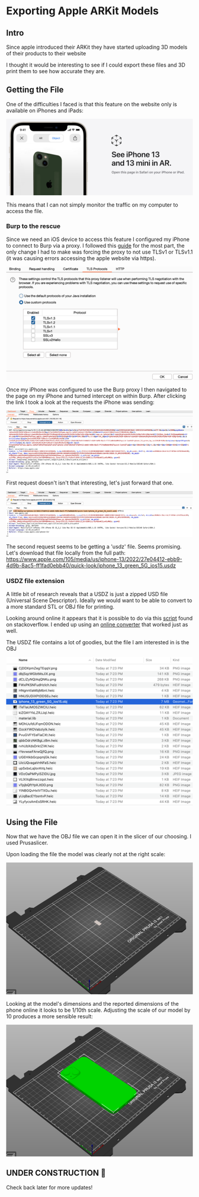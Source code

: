 # Exporting Apple ARKit Models

## Intro

Since apple introduced their ARKit they have started uploading 3D models of their products to their website

I thought it would be interesting to see if I could export these files and 3D print them to see how accurate they are.

## Getting the File

One of the difficulties I faced is that this feature on the website only is available on iPhones and iPads:

![Screenshot](images/openOnIphone.png)

This means that I can not simply monitor the traffic on my computer to access the file.

### Burp to the rescue

Since we need an iOS device to access this feature I configured my iPhone to connect to Burp via a proxy. I followed this [guide](https://portswigger.net/support/configuring-an-ios-device-to-work-with-burp) for the most part, the only change I had to make was forcing the proxy to not use TLSv1 or TLSv1.1 (it was causing errors accessing the apple website via https).

![Screenshot](images/burpTls.png)

Once my iPhone was configured to use the Burp proxy I then navigated to the page on my iPhone and turned intercept on within Burp. After clicking the link I took a look at the requests the iPhone was sending:

![Screenshot](images/firstRequest.png)

First request doesn't isn't that interesting, let's just forward that one.

![Screenshot](images/secondRequest.png)

The second request seems to be getting a 'usdz' file. Seems promising. Let's download that file locally from the full path: <https://www.apple.com/105/media/us/iphone-13/2022/27e04412-ebb9-4d9b-8ac5-ff1fad0ebb40/quick-look/iphone_13_green_5G_ios15.usdz>

### USDZ file extension

A little bit of research reveals that a USDZ is just a zipped USD file (Universal Scene Descriptor). Ideally we would want to be able to convert to a  more standard STL or OBJ file for printing.

Looking around online it appears that it is possible to do via this [script](https://stackoverflow.com/a/58149122) found on stackoverflow. I ended up using an [online converter](https://products.aspose.app/3d/conversion/usdz-to-obj) that worked just as well.

The USDZ file contains a lot of goodies, but the file I am interested in is the OBJ

![Screenshot](images/usdzContents.png)

## Using the File

Now that we have the OBJ file we can open it in the slicer of our choosing. I used Prusaslicer.

Upon loading the file the model was clearly not at the right scale:

![Screenshot](images/slicer1x.png)

Looking at the model's dimensions and the reported dimensions of the phone online it looks to be 1/10th scale. Adjusting the scale of our model by 10 produces a more sensible result:

![Screenshot](images/slicer10x.png)

## UNDER CONSTRUCTION 🚧

Check back later for more updates!
